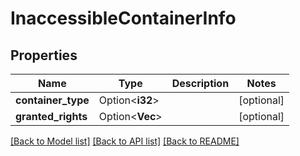 # InaccessibleContainerInfo

## Properties

Name | Type | Description | Notes
------------ | ------------- | ------------- | -------------
**container_type** | Option<**i32**> |  | [optional]
**granted_rights** | Option<**Vec<String>**> |  | [optional]

[[Back to Model list]](../README.md#documentation-for-models) [[Back to API list]](../README.md#documentation-for-api-endpoints) [[Back to README]](../README.md)


